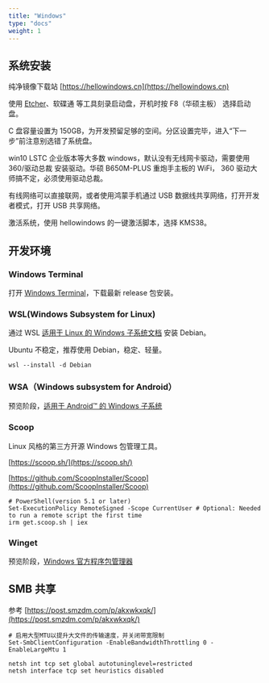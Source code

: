 ```yaml
---
title: "Windows"
type: "docs"
weight: 1
---
```


## 系统安装

纯净镜像下载站 [https://hellowindows.cn](https://hellowindows.cn)

使用 [Etcher](https://etcher.balena.io/#download-etcher)、软碟通 等工具刻录启动盘，开机时按 F8（华硕主板） 选择启动盘。

C 盘容量设置为 150GB，为开发预留足够的空间。分区设置完毕，进入“下一步”前注意别选错了系统盘。

win10 LSTC 企业版本等大多数 windows，默认没有无线网卡驱动，需要使用 360/驱动总裁 安装驱动。华硕 B650M-PLUS 重炮手主板的 WiFi， 360 驱动大师搞不定，必须使用驱动总裁。

有线网络可以直接联网，或者使用鸿蒙手机通过 USB 数据线共享网络，打开开发者模式，打开 USB 共享网络。

激活系统，使用 hellowindows 的一键激活脚本，选择 KMS38。

## 开发环境

### Windows Terminal

打开 [Windows Terminal](https://github.com/microsoft/terminal)，下载最新 release 包安装。

### WSL(Windows Subsystem for Linux)

通过 WSL [适用于 Linux 的 Windows 子系统文档](https://learn.microsoft.com/zh-cn/windows/wsl/install) 安装 Debian。

Ubuntu 不稳定，推荐使用 Debian，稳定、轻量。

```shell
wsl --install -d Debian
```

### WSA（Windows subsystem for Android）

预览阶段，[适用于 Android™️ 的 Windows 子系统](https://learn.microsoft.com/zh-cn/windows/android/wsa/)

### Scoop

Linux 风格的第三方开源 Windows 包管理工具。

[https://scoop.sh/](https://scoop.sh/)

[https://github.com/ScoopInstaller/Scoop](https://github.com/ScoopInstaller/Scoop)

```shell
# PowerShell(version 5.1 or later)
Set-ExecutionPolicy RemoteSigned -Scope CurrentUser # Optional: Needed to run a remote script the first time
irm get.scoop.sh | iex
```

### Winget

预览阶段，[Windows 官方程序包管理器](https://learn.microsoft.com/zh-cn/windows/package-manager/)

## SMB 共享

参考 [https://post.smzdm.com/p/akxwkxqk/](https://post.smzdm.com/p/akxwkxqk/)

```shell
# 启用大型MTU以提升大文件的传输速度，并关闭带宽限制
Set-SmbClientConfiguration -EnableBandwidthThrottling 0 -EnableLargeMtu 1

netsh int tcp set global autotuninglevel=restricted
netsh interface tcp set heuristics disabled
```
